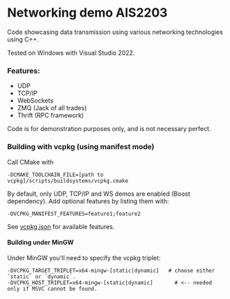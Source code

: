 # Networking demo AIS2203

Code showcasing data transmission using various networking technologies using C++.

Tested on Windows with Visual Studio 2022.

### Features:
* UDP
* TCP/IP
* WebSockets
* ZMQ (Jack of all trades)
* Thrift (RPC framework)

Code is for demonstration purposes only, and is not necessary perfect.

### Building with vcpkg (using manifest mode)

Call CMake with 
```
-DCMAKE_TOOLCHAIN_FILE=[path to vcpkg]/scripts/buildsystems/vcpkg.cmake
```

By default, only UDP, TCP/IP and WS demos are enabled (Boost dependency).
Add optional features by listing them with: 
```
-DVCPKG_MANIFEST_FEATURES=feature1;feature2
```
See [vcpkg.json](vcpkg.json) for available features.


#### Building under MinGW

Under MinGW you'll need to specify the vcpkg triplet:
```
-DVCPKG_TARGET_TRIPLET=x64-mingw-[static|dynamic]   # choose either `static` or `dynamic`.
-DVCPKG_HOST_TRIPLET=x64-mingw-[static|dynamic]       # <-- needed only if MSVC cannot be found. 
```
